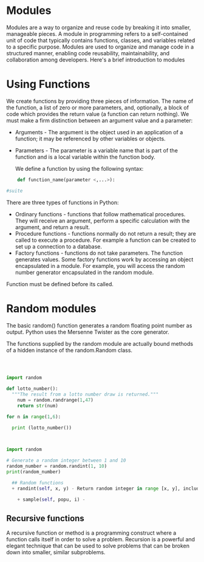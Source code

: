 # Modules

Modules are a way to organize and reuse code by breaking it into smaller, manageable pieces.
A module in programming refers to a self-contained unit of code that typically contains functions, classes, and variables related to a specific purpose. Modules are used to organize and manage code in a structured manner, enabling code reusability, maintainability, and collaboration among developers. Here's a brief introduction to modules

# Using Functions
We create functions by providing three pieces of information. The name of the function, a list of zero or more parameters, and, optionally, a block of code which provides the return value (a function can return nothing).
We must make a firm distinction between an argument value and a parameter:
+ Arguments - The argument is the object used in an application of a function; it may be referenced by other variables or objects.
+ Parameters - The parameter is a variable name that is part of the function and is a local variable within the function body.

  We define a function by using the following syntax:
    
```python
    def function_name(parameter <,...>):

#suite
```
There are three types of functions in Python:
+ Ordinary functions - functions that follow mathematical procedures. They will receive an argument, perform a specific calculation with the argument, and return a result.
+ Procedure functions - functions normally do not return a result; they are called to execute a procedure. For example a function can be created to set up a connection to a database.
+ Factory functions -  functions do not take parameters. The function generates values. Some factory functions work by accessing an object encapsulated in a module. For example, you will access the random number generator encapsulated in the random module.

Function must be defined before its called.

# Random modules
The basic random() function generates a random floating point number as output. Python uses the Mersenne Twister as the core generator.

The functions supplied by the random module are actually bound methods of a hidden instance of the random.Random class.
```Python
    
 

import random

def lotto_number():
  """The result from a lotto number draw is returned."""
    num = random.randrange(1,47)
    return str(num)

for n in range(1,6):

  print (lotto_number())

  
```
```python
import random

# Generate a random integer between 1 and 10
random_number = random.randint(1, 10)
print(random_number)

  ## Random functions
  + randint(self, x, y) - Return random integer in range [x, y], including both end points.

    + sample(self, popu, i) - 
```
## Recursive functions
A recursive function or method is a programming construct where a function calls itself in order to solve a problem. Recursion is a powerful and elegant technique that can be used to solve problems that can be broken down into smaller, similar subproblems.